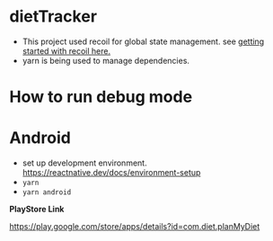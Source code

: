 # dietTracker

- This project used recoil for global state management. see [getting started  with recoil here.](https://recoiljs.org/docs/introduction/getting-started)
- yarn is being used to manage dependencies.

# How to run debug mode
# Android
- set up development environment. https://reactnative.dev/docs/environment-setup
- ```yarn```
- ```yarn android```


**PlayStore Link**

https://play.google.com/store/apps/details?id=com.diet.planMyDiet
